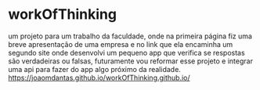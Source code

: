 # workOfThinking
um projeto para um trabalho da faculdade, onde na primeira página fiz uma breve apresentação de uma empresa e no link que ela encaminha um segundo site onde desenvolvi um pequeno app que verifica se respostas são verdadeiras ou falsas, futuramente vou reformar esse projeto e integrar uma api para fazer do app algo próximo da realidade.
 https://joaomdantas.github.io/workOfThinking.github.io/
